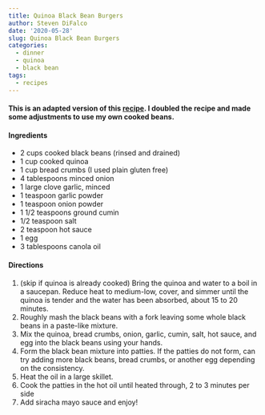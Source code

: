 ```yaml
---
title: Quinoa Black Bean Burgers
author: Steven DiFalco
date: '2020-05-28'
slug: Quinoa Black Bean Burgers
categories:
  - dinner 
  - quinoa 
  - black bean
tags:
  - recipes
---
```


#### This is an adapted version of this [recipe](https://www.allrecipes.com/recipe/220661/quinoa-black-bean-burgers/). I doubled the recipe and made some adjustments to use my own cooked beans. 
#### Ingredients
- 2 cups cooked black beans (rinsed and drained)
- 1 cup cooked quinoa
- 1 cup bread crumbs (I used plain gluten free)
- 4 tablespoons minced onion
- 1 large clove garlic, minced
- 1 teaspoon garlic powder 
- 1 teaspoon onion powder
- 1 1/2 teaspoons ground cumin
- 1/2 teaspoon salt
- 2 teaspoon hot sauce
- 1 egg
- 3 tablespoons canola oil

#### Directions
1.  (skip if quinoa is already cooked) Bring the quinoa and water to a boil in a saucepan. Reduce heat to medium-low, cover, and simmer until the quinoa is tender and the water has been absorbed, about 15 to 20 minutes. 
2. Roughly mash the black beans with a fork leaving some whole black beans in a paste-like mixture. 
3. Mix the quinoa, bread crumbs, onion, garlic, cumin, salt, hot sauce, and egg into the black beans using your hands. 
4. Form the black bean mixture into patties. If the patties do not form, can try adding more black beans, bread crumbs, or another egg depending on the consistency. 
5. Heat the oil in a large skillet. 
6. Cook the patties in the hot oil until heated through, 2 to 3 minutes per side
7. Add siracha mayo sauce and enjoy! 
